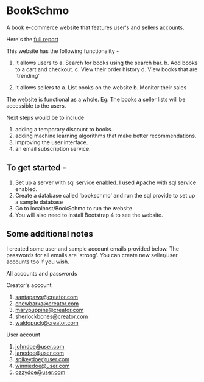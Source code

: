 # BookSchmo
A book e-commerce website that features user's and sellers accounts. 

Here's the [full report](https://github.com/RishiMalhotra920/BookSchmo/blob/master/Book%20Schmo%20Project%20Report.pdf)

[](https://github.com/RishiMalhotra920/BookSchmo/blob/master/bookpage.png)
[](https://github.com/RishiMalhotra920/BookSchmo/blob/master/bookpage3.png)

This website has the following functionality - 
1. It allows users to 
  a. Search for books using the search bar.
  b. Add books to a cart and checkout.
  c. View their order history
  d. View books that are 'trending'
 
 2. It allows sellers to
  a. List books on the website
  b. Monitor their sales
 
 The website is functional as a whole. Eg: The books a seller lists will be accessible to the users.
 
 Next steps would be to include 
 1. adding a temporary discount to books.
 2. adding machine learning algorithms that make better recommendations.
 3. improving the user interface.
 4. an email subscription service.
 
 ## To get started -
 
 1. Set up a server with sql service enabled. I used Apache with sql service enabled.
 2. Create a database called 'bookschmo' and run the sql provide to set up a sample database
 3. Go to localhost/BookSchmo to run the website
 4. You will also need to install Bootstrap 4 to see the website.
 
 
 ## Some additional notes
 
 I created some user and sample account emails provided below. 
 The passwords for all emails are 'strong'. 
 You can create new seller/user accounts too if you wish.
 
 All accounts and passwords

Creator's account
1. santapaws@creator.com
2. chewbarka@creator.com 
3. marypuppins@creator.com 
4. sherlockbones@creator.com 
5. waldopuck@creator.com 

User account
1. johndoe@user.com 
2. janedoe@user.com 
3. spikeydoe@user.com 
4. winniedoe@user.com 
5. ozzydoe@user.com 
 
